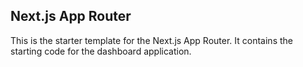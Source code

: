## Next.js App Router 

This is the starter template for the Next.js App Router. It contains the starting code for the dashboard application.

